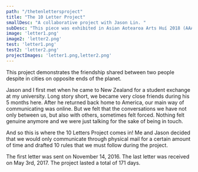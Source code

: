 ```yaml
---
path: "/thetenlettersproject"
title: "The 10 Letter Project"
smallDesc: "A collaborative project with Jason Lin. "
subDesc: "This piece was exhibited in Asian Aotearoa Arts Huí 2018 (AAAhui2018) @ The Engine Room"
image: 'letter1.png'
image2: 'letter2.png'
test: 'letter1.png'
test2: 'letter2.png'
projectImages: 'letter1.png,letter2.png'
---
```


This project demonstrates the friendship shared between two people despite in cities on opposite ends of the planet. 

Jason and I first met when he came to New Zealand for a student exchange at my university. Long story short, we became very close friends during his 5 months here. After he returned back home to America, our main way of communicating was online. But we felt that the conversations we have not only between us, but also with others, sometimes felt forced. Nothing felt genuine anymore and we were just talking for the sake of being in touch. 

And so this is where the 10 Letters Project comes in! Me and Jason decided that we would only communicate through physical mail for a certain amount of time and drafted 10 rules that we must follow during the project. 

The first letter was sent on November 14, 2016. The last letter was received on May 3rd, 2017. The project lasted a total of 171 days.